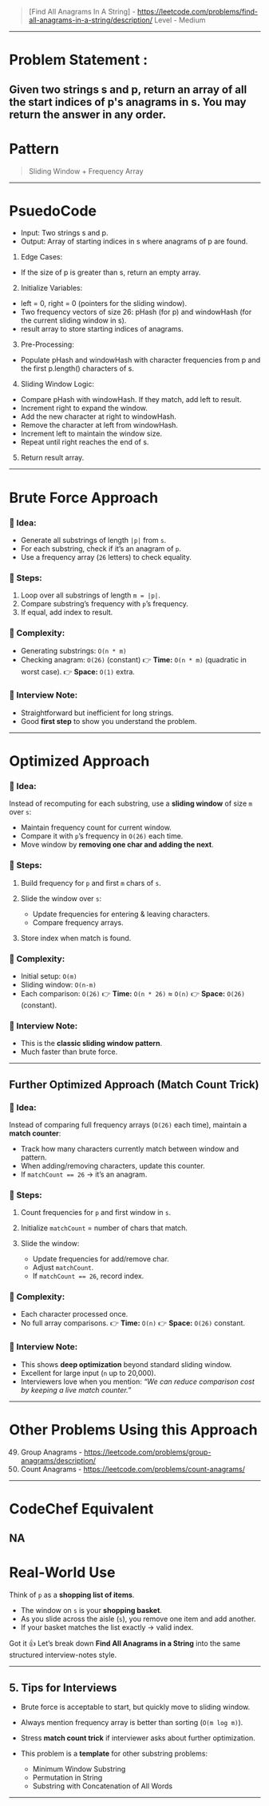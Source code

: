 > [Find All Anagrams In A String] - https://leetcode.com/problems/find-all-anagrams-in-a-string/description/
> Level - Medium
--------------------------------------------------------------------------------------------------------------------------------------
# Problem Statement : 

Given two strings s and p, return an array of all the start indices of p's anagrams in s. You may return the answer in any order.
--------------------------------------------------------------------------------------------------------------------------------------
# Pattern
> Sliding Window + Frequency Array
--------------------------------------------------------------------------------------------------------------------------------------
# PsuedoCode
* Input: Two strings s and p.
* Output: Array of starting indices in s where anagrams of p are found.
1. Edge Cases:
- If the size of p is greater than s, return an empty array.
2. Initialize Variables:
- left = 0, right = 0 (pointers for the sliding window).
- Two frequency vectors of size 26: pHash (for p) and windowHash (for the current sliding window in s).
- result array to store starting indices of anagrams.
3. Pre-Processing:
- Populate pHash and windowHash with character frequencies from p and the first p.length() characters of s.
4. Sliding Window Logic:
- Compare pHash with windowHash. If they match, add left to result.
- Increment right to expand the window.
- Add the new character at right to windowHash.
- Remove the character at left from windowHash.
- Increment left to maintain the window size.
- Repeat until right reaches the end of s.
5. Return result array.
--------------------------------------------------------------------------------------------------------------------------------------
# Brute Force Approach

### 🔹 Idea:

* Generate all substrings of length `|p|` from `s`.
* For each substring, check if it’s an anagram of `p`.
* Use a frequency array (`26` letters) to check equality.

### 🔹 Steps:

1. Loop over all substrings of length `m = |p|`.
2. Compare substring’s frequency with `p`’s frequency.
3. If equal, add index to result.

### 🔹 Complexity:

* Generating substrings: `O(n * m)`
* Checking anagram: `O(26)` (constant)
  👉 **Time:** `O(n * m)` (quadratic in worst case).
  👉 **Space:** `O(1)` extra.

### 🔹 Interview Note:

* Straightforward but inefficient for long strings.
* Good **first step** to show you understand the problem.
--------------------------------------------------------------------------------------------------------------------------------------
# Optimized Approach

### 🔹 Idea:

Instead of recomputing for each substring, use a **sliding window** of size `m` over `s`:

* Maintain frequency count for current window.
* Compare it with `p`’s frequency in `O(26)` each time.
* Move window by **removing one char and adding the next**.

### 🔹 Steps:

1. Build frequency for `p` and first `m` chars of `s`.
2. Slide the window over `s`:

   * Update frequencies for entering & leaving characters.
   * Compare frequency arrays.
3. Store index when match is found.

### 🔹 Complexity:

* Initial setup: `O(m)`
* Sliding window: `O(n-m)`
* Each comparison: `O(26)`
  👉 **Time:** `O(n * 26)` ≈ `O(n)`
  👉 **Space:** `O(26)` (constant).

### 🔹 Interview Note:

* This is the **classic sliding window pattern**.
* Much faster than brute force.

---

## **Further Optimized Approach (Match Count Trick)**

### 🔹 Idea:

Instead of comparing full frequency arrays (`O(26)` each time), maintain a **match counter**:

* Track how many characters currently match between window and pattern.
* When adding/removing characters, update this counter.
* If `matchCount == 26` → it’s an anagram.

### 🔹 Steps:

1. Count frequencies for `p` and first window in `s`.
2. Initialize `matchCount` = number of chars that match.
3. Slide the window:

   * Update frequencies for add/remove char.
   * Adjust `matchCount`.
   * If `matchCount == 26`, record index.

### 🔹 Complexity:

* Each character processed once.
* No full array comparisons.
  👉 **Time:** `O(n)`
  👉 **Space:** `O(26)` constant.

### 🔹 Interview Note:

* This shows **deep optimization** beyond standard sliding window.
* Excellent for large input (`n` up to 20,000).
* Interviewers love when you mention: *“We can reduce comparison cost by keeping a live match counter.”*
--------------------------------------------------------------------------------------------------------------------------------------
# Other Problems Using this Approach
49. Group Anagrams - https://leetcode.com/problems/group-anagrams/description/
2514. Count Anagrams - https://leetcode.com/problems/count-anagrams/
--------------------------------------------------------------------------------------------------------------------------------------
# CodeChef Equivalent
NA
--------------------------------------------------------------------------------------------------------------------------------------
# Real-World Use
Think of `p` as a **shopping list of items**.

* The window on `s` is your **shopping basket**.
* As you slide across the aisle (`s`), you remove one item and add another.
* If your basket matches the list exactly → valid index.

Got it 👍 Let’s break down **Find All Anagrams in a String** into the same structured interview-notes style.

---


## **5. Tips for Interviews**

* Brute force is acceptable to start, but quickly move to sliding window.
* Always mention frequency array is better than sorting (`O(m log m)`).
* Stress **match count trick** if interviewer asks about further optimization.
* This problem is a **template** for other substring problems:

  * Minimum Window Substring
  * Permutation in String
  * Substring with Concatenation of All Words

---
